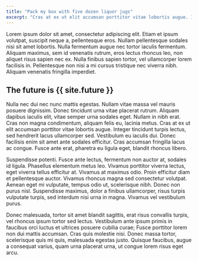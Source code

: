 ```yaml
---
title: "Pack my box with five dozen liquor jugs"
excerpt: "Cras at ex ut elit accumsan porttitor vitae lobortis augue. Integer tincidunt turpis lectus, sed hendrerit lacus ullamcorper sed. Vestibulum eu iaculis dui."
---
```

Lorem ipsum dolor sit amet, consectetur adipiscing elit. Etiam et ipsum volutpat, suscipit neque a, pellentesque eros. Nullam pellentesque sodales nisi sit amet lobortis. Nulla fermentum augue nec tortor iaculis fermentum. Aliquam maximus, sem id venenatis rutrum, eros lectus rhoncus leo, non aliquet risus sapien nec ex. Nulla finibus sapien tortor, vel ullamcorper lorem facilisis in. Pellentesque non nisi a mi cursus tristique nec viverra nibh. Aliquam venenatis fringilla imperdiet.

## The future is {{ site.future }}

Nulla nec dui nec nunc mattis egestas. Nullam vitae massa vel mauris posuere dignissim. Donec tincidunt urna vitae placerat rutrum. Aliquam dapibus iaculis elit, vitae semper urna sodales eget. Nullam in nibh erat. Cras non magna condimentum, aliquam felis eu, lacinia metus. Cras at ex ut elit accumsan porttitor vitae lobortis augue. Integer tincidunt turpis lectus, sed hendrerit lacus ullamcorper sed. Vestibulum eu iaculis dui. Donec facilisis enim sit amet ante sodales efficitur. Cras accumsan fringilla lacus ac congue. Fusce ante erat, pharetra eu ligula eget, blandit rhoncus libero.

Suspendisse potenti. Fusce ante lectus, fermentum non auctor at, sodales id ligula. Phasellus elementum metus leo. Vivamus porttitor viverra lectus, eget viverra tellus efficitur at. Vivamus at maximus odio. Proin efficitur diam et pellentesque auctor. Vivamus rhoncus magna sed consectetur volutpat. Aenean eget mi vulputate, tempus odio ut, scelerisque nibh. Donec non purus nisl. Suspendisse maximus, dolor a finibus ullamcorper, risus turpis vulputate turpis, sed interdum nisi urna in magna. Vivamus vel vestibulum purus.

Donec malesuada, tortor sit amet blandit sagittis, erat risus convallis turpis, vel rhoncus ipsum tortor sed lectus. Vestibulum ante ipsum primis in faucibus orci luctus et ultrices posuere cubilia curae; Fusce porttitor lorem non dui mattis accumsan. Cras quis molestie nisi. Donec massa tortor, scelerisque quis mi quis, malesuada egestas justo. Quisque faucibus, augue a consequat varius, quam urna placerat urna, ut congue lorem risus eget arcu.
